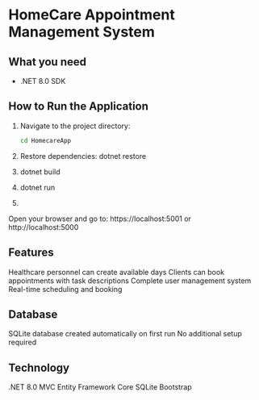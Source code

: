 # HomeCare Appointment Management System

## What you need
- .NET 8.0 SDK

## How to Run the Application

1. Navigate to the project directory:
   ```bash
   cd HomecareApp

2. Restore dependencies:
   dotnet restore

3. dotnet build
4. dotnet run
5. 
Open your browser and go to: https://localhost:5001 or http://localhost:5000

## Features
Healthcare personnel can create available days
Clients can book appointments with task descriptions
Complete user management system
Real-time scheduling and booking

## Database
SQLite database created automatically on first run
No additional setup required

## Technology
.NET 8.0 MVC
Entity Framework Core
SQLite
Bootstrap



  
